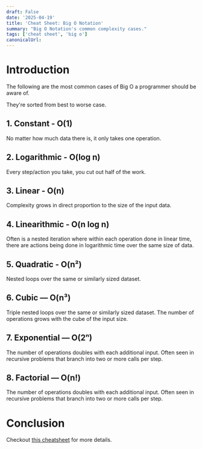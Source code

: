 ```yaml
---
draft: False
date: '2025-04-19'
title: 'Cheat Sheet: Big O Notation'
summary: "Big O Notation's common complexity cases."
tags: ['cheat sheet', 'big o']
canonicalUrl:
---
```


# Introduction

The following are the most common cases of Big O a programmer should be aware of.

They're sorted from best to worse case.

## 1. Constant - O(1)

No matter how much data there is, it only takes one operation.

## 2. Logarithmic - O(log n)

Every step/action you take, you cut out half of the work.

## 3. Linear - O(n)

Complexity grows in direct proportion to the size of the input data.

## 4. Linearithmic - O(n log n)

Often is a nested iteration where within each operation done in linear time, there are actions being done in logarithmic time over the same size of data.

## 5. Quadratic - O(n²)

Nested loops over the same or similarly sized dataset.

## 6. Cubic — O(n³)

Triple nested loops over the same or similarly sized dataset.
The number of operations grows with the cube of the input size.

## 7. Exponential — O(2ⁿ)

The number of operations doubles with each additional input.
Often seen in recursive problems that branch into two or more calls per step.

## 8. Factorial — O(n!)

The number of operations doubles with each additional input.
Often seen in recursive problems that branch into two or more calls per step.

# Conclusion

Checkout [this cheatsheet](https://www.bigocheatsheet.com/) for more details.
